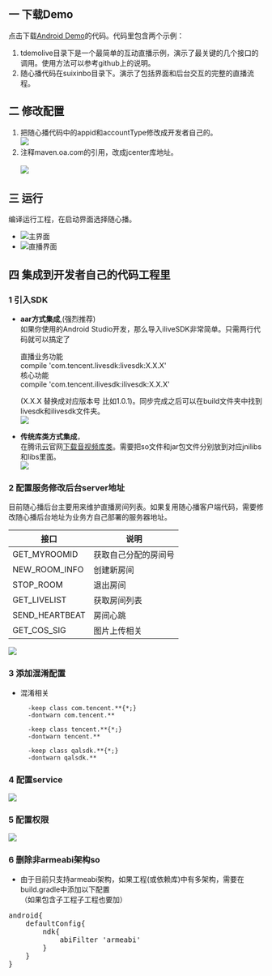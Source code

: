 ## 一 下载Demo
点击下载[Android Demo](https://github.com/zhaoyang21cn/ILiveSDK_Android_Demos)的代码。代码里包含两个示例：<br/>

1. tdemolive目录下是一个最简单的互动直播示例，演示了最关键的几个接口的调用。使用方法可以参考github上的说明。
2. 随心播代码在suixinbo目录下。演示了包括界面和后台交互的完整的直播流程。

## 二 修改配置

1. 把随心播代码中的appid和accountType修改成开发者自己的。<br/>
![](https://mc.qcloudimg.com/static/img/62890dee5794a2ce94404ba762624b94/idntype.png)
2. 注释maven.oa.com的引用，改成jcenter库地址。<br/>   
![](https://mc.qcloudimg.com/static/img/8c4c9bf238499dec32aca993d9ff7ad4/respositories.png)
   
   
## 三 运行
编译运行工程，在启动界面选择随心播。

* ![主界面](https://mc.qcloudimg.com/static/img/1be6185cdb0f61756c85e230a9fc0514/2.png)
* ![直播界面](https://mc.qcloudimg.com/static/img/ccf7ca496a22ec0aed9d4446f30ba85f/1.png)


## 四 集成到开发者自己的代码工程里
### 1 引入SDK
* **aar方式集成**,(强烈推荐)<br/>
	如果你使用的Android Studio开发，那么导入iliveSDK非常简单。只需两行代码就可以搞定了 


	直播业务功能       
	compile 'com.tencent.livesdk:livesdk:X.X.X'      
	核心功能     
	compile 'com.tencent.ilivesdk:ilivesdk:X.X.X' 

	
	(X.X.X 替换成对应版本号 比如1.0.1)。同步完成之后可以在build文件夹中找到livesdk和ilivesdk文件夹。<br /> 
![](https://mc.qcloudimg.com/static/img/ecd51eab082087cd2049a6a06a84ea76/ilivelocation.png)
	
		
* **传统库类方式集成**，<br/>
在腾讯云官网[下载音视频库类](https://console.qcloud.com/avc/avSdkDownload)。需要把so文件和jar包文件分别放到对应jnilibs和libs里面。        
![](https://mc.qcloudimg.com/static/img/e3cc8175676d647dd657beebb11cc2e3/1.png)
### 2 配置服务修改后台server地址
 目前随心播后台主要用来维护直播房间列表。如果复用随心播客户端代码，需要修改随心播后台地址为业务方自己部署的服务器地址。 <br />     
      
| 接口| 说明 |
|---------|---------|
| GET_MYROOMID | 获取自己分配的房间号 |
| NEW_ROOM_INFO | 创建新房间 |
| STOP_ROOM | 退出房间 |
| GET_LIVELIST | 获取房间列表 |
| SEND_HEARTBEAT | 房间心跳 |
| GET_COS_SIG | 图片上传相关 |
 
  ![](https://mc.qcloudimg.com/static/img/06919328fe28d9088170fc2a6b0f7ee9/server.png)

### 3 添加混淆配置
* 混淆相关<br /> 

		-keep class com.tencent.**{*;}
		-dontwarn com.tencent.**

		-keep class tencent.**{*;}
		-dontwarn tencent.**

		-keep class qalsdk.**{*;}
		-dontwarn qalsdk.**
		
### 4 配置service
![](https://mc.qcloudimg.com/static/img/afa18e51202e3e80232841d215d90f7b/qalservice.png)
### 5 配置权限
![](https://mc.qcloudimg.com/static/img/55db2326bef2d0270ab17e81d945da22/rights.png)
### 6 删除非armeabi架构so 
* 由于目前只支持armeabi架构，如果工程(或依赖库)中有多架构，需要在build.gradle中添加以下配置<br /> （如果包含子工程子工程也要加）
<pre>
android{
    defaultConfig{
        ndk{
            abiFilter 'armeabi'
        }
    }
}




